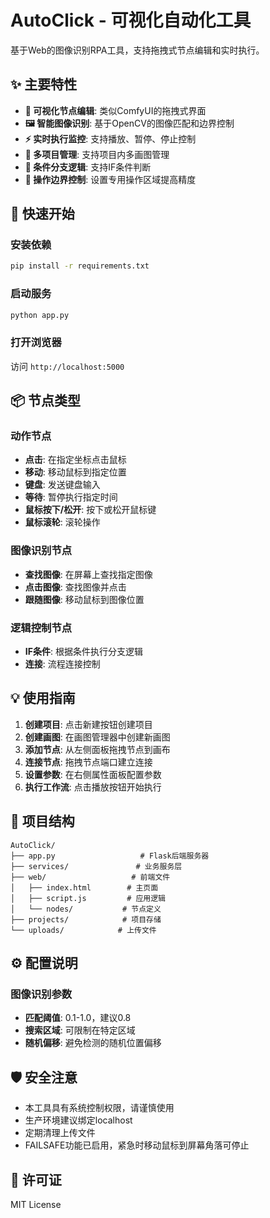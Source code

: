 # AutoClick - 可视化自动化工具

基于Web的图像识别RPA工具，支持拖拽式节点编辑和实时执行。

## ✨ 主要特性

- **🎨 可视化节点编辑**: 类似ComfyUI的拖拽式界面
- **🖼️ 智能图像识别**: 基于OpenCV的图像匹配和边界控制
- **⚡ 实时执行监控**: 支持播放、暂停、停止控制
- **💾 多项目管理**: 支持项目内多画图管理
- **🔀 条件分支逻辑**: 支持IF条件判断
- **📐 操作边界控制**: 设置专用操作区域提高精度

## 🚀 快速开始

### 安装依赖
```bash
pip install -r requirements.txt
```

### 启动服务
```bash
python app.py
```

### 打开浏览器
访问 `http://localhost:5000`

## 📦 节点类型

### 动作节点
- **点击**: 在指定坐标点击鼠标
- **移动**: 移动鼠标到指定位置
- **键盘**: 发送键盘输入
- **等待**: 暂停执行指定时间
- **鼠标按下/松开**: 按下或松开鼠标键
- **鼠标滚轮**: 滚轮操作

### 图像识别节点
- **查找图像**: 在屏幕上查找指定图像
- **点击图像**: 查找图像并点击
- **跟随图像**: 移动鼠标到图像位置

### 逻辑控制节点
- **IF条件**: 根据条件执行分支逻辑
- **连接**: 流程连接控制

## 💡 使用指南

1. **创建项目**: 点击新建按钮创建项目
2. **创建画图**: 在画图管理器中创建新画图
3. **添加节点**: 从左侧面板拖拽节点到画布
4. **连接节点**: 拖拽节点端口建立连接
5. **设置参数**: 在右侧属性面板配置参数
6. **执行工作流**: 点击播放按钮开始执行

## 📂 项目结构

```
AutoClick/
├── app.py                   # Flask后端服务器
├── services/               # 业务服务层
├── web/                   # 前端文件
│   ├── index.html        # 主页面
│   ├── script.js         # 应用逻辑
│   └── nodes/           # 节点定义
├── projects/            # 项目存储
└── uploads/            # 上传文件
```

## ⚙️ 配置说明

### 图像识别参数
- **匹配阈值**: 0.1-1.0，建议0.8
- **搜索区域**: 可限制在特定区域
- **随机偏移**: 避免检测的随机位置偏移

## 🛡️ 安全注意
- 本工具具有系统控制权限，请谨慎使用
- 生产环境建议绑定localhost
- 定期清理上传文件
- FAILSAFE功能已启用，紧急时移动鼠标到屏幕角落可停止

## 📄 许可证
MIT License